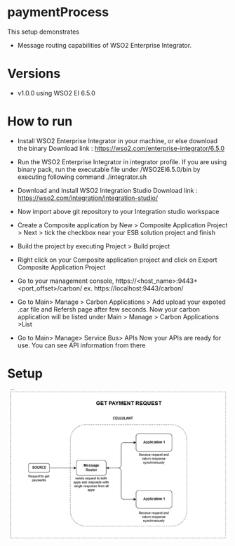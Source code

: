 # paymentProcess

This setup demonstrates 
- Message routing capabilities of WSO2 Enterprise Integrator. 

# Versions
- v1.0.0 using WSO2 EI 6.5.0

# How to run

- Install WSO2 Enterprise Integrator in your machine, or else download the binary
Download link : https://wso2.com/enterprise-integrator/6.5.0

- Run the WSO2 Enterprise Integrator in integrator profile.
If you are using binary pack, run the executable file under 
<extracted EI pack location>/WSO2EI6.5.0/bin
by executing following command
./integrator.sh

- Download and Install WSO2 Integration Studio 
Download link : https://wso2.com/integration/integration-studio/

- Now import above git repository to your Integration studio workspace

- Create a Composite application by 
New > Composite Application Project > Next > 
tick the checkbox near your ESB solution project and finish

- Build the project by executing 
Project > Build project

- Right click on your Composite application project and click on 
Export Composite Application Project

- Go to your management console, 
https://<host_name>:9443+<port_offset>/carbon/
ex. https://localhost:9443/carbon/

- Go to Main> Manage > Carbon Applications > Add 
upload your expoted .car file and Refersh page after few seconds.
Now your carbon application will be listed under 
Main > Manage > Carbon Applications >List

- Go to Main> Manage> Service Bus> APIs
Now your APIs are ready for use. You can see API information from there


# Setup
![alt text](https://github.com/krishnilak/getPayments/blob/master/2.png)
